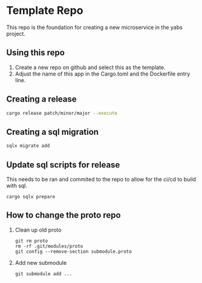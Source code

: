 # Template Repo

This repo is the foundation for creating a new microservice in the yabs project.

## Using this repo
1. Create a new repo on github and select this as the template.
2. Adjust the name of this app in the Cargo.toml and the Dockerfile entry line.

## Creating a release

```sh
cargo release patch/minor/major --execute
````

##  Creating a sql migration

```sh
sqlx migrate add
```

## Update sql scripts for release

This needs to be ran and commited to the repo to allow
for the ci/cd to build with sql.

```shell
cargo sqlx prepare
```

## How to change the proto repo
   
1. Clean up old proto
   ```shell
   git rm proto
   rm -rf .git/modules/proto
   git config --remove-section submodule.proto
   ```
2. Add new submodule
   ```shell
   git submodule add ...
   ```